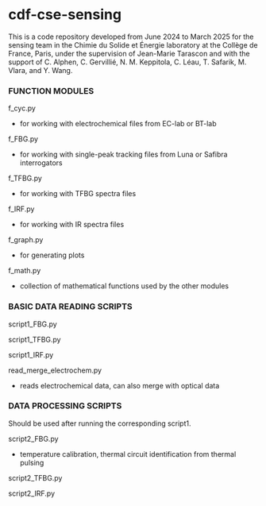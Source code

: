 # cdf-cse-sensing

This is a code repository developed from June 2024 to March 2025 for the sensing team in the Chimie du Solide et Énergie laboratory at the Collège de France, Paris, under the supervision of Jean-Marie Tarascon and with the support of C. Alphen, C. Gervillié, N. M. Keppitola, C. Léau, T. Safarik, M. Vlara, and Y. Wang. 

### FUNCTION MODULES
f_cyc.py
- for working with electrochemical files from EC-lab or BT-lab
  
f_FBG.py
- for working with single-peak tracking files from Luna or Safibra interrogators

f_TFBG.py
- for working with TFBG spectra files

f_IRF.py
- for working with IR spectra files

f_graph.py
- for generating plots

f_math.py
- collection of mathematical functions used by the other modules

### BASIC DATA READING SCRIPTS
script1_FBG.py

script1_TFBG.py

script1_IRF.py

read_merge_electrochem.py
- reads electrochemical data, can also merge with optical data

### DATA PROCESSING SCRIPTS
Should be used after running the corresponding script1.

script2_FBG.py
- temperature calibration, thermal circuit identification from thermal pulsing

script2_TFBG.py

script2_IRF.py

